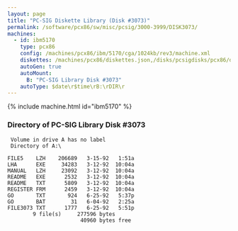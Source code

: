 ```yaml
---
layout: page
title: "PC-SIG Diskette Library (Disk #3073)"
permalink: /software/pcx86/sw/misc/pcsig/3000-3999/DISK3073/
machines:
  - id: ibm5170
    type: pcx86
    config: /machines/pcx86/ibm/5170/cga/1024kb/rev3/machine.xml
    diskettes: /machines/pcx86/diskettes.json,/disks/pcsigdisks/pcx86/diskettes.json
    autoGen: true
    autoMount:
      B: "PC-SIG Library Disk #3073"
    autoType: $date\r$time\rB:\rDIR\r
---
```


{% include machine.html id="ibm5170" %}

### Directory of PC-SIG Library Disk #3073

     Volume in drive A has no label
     Directory of A:\

    FILE5    LZH    206689   3-15-92   1:51a
    LHA      EXE     34283   3-12-92  10:04a
    MANUAL   LZH     23092   3-12-92  10:04a
    README   EXE      2532   3-12-92  10:04a
    README   TXT      5809   3-12-92  10:04a
    REGISTER FRM      2459   3-12-92  10:04a
    GO       TXT       924   6-25-92   5:37p
    GO       BAT        31   6-04-92   2:25a
    FILE3073 TXT      1777   6-25-92   5:51p
            9 file(s)     277596 bytes
                           40960 bytes free
